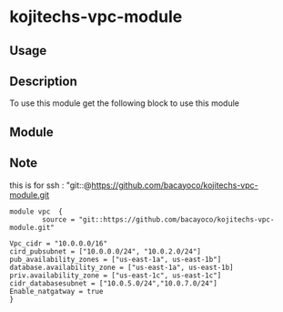 # kojitechs-vpc-module


##  Usage 

## Description 
To use this module get the following block to use this module

## Module 

## Note

this is for ssh : "git::@https://github.com/bacayoco/kojitechs-vpc-module.git

```hcl
module vpc  {
        source = "git::https://github.com/bacayoco/kojitechs-vpc-module.git"

Vpc_cidr = "10.0.0.0/16"
cird_pubsubnet = ["10.0.0.0/24", "10.0.2.0/24"]
pub_availability_zones = ["us-east-1a", us-east-1b"]
database.availability_zone = ["us-east-1a", us-east-1b]
priv.availability_zone = ["us-east-1c", us-east-1c"]
cidr_databasesubnet = ["10.0.5.0/24","10.0.7.0/24"]
Enable_natgatway = true
}
```



